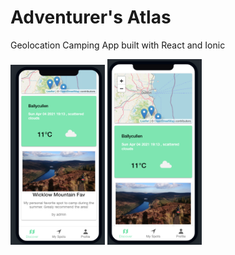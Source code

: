 # Adventurer's Atlas

Geolocation Camping App built with React and Ionic

<div>
<img src="images/Picture%201.png" width="30%">
<img src="images/Picture2.png" width="30%">
</div>
